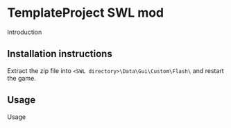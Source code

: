 # TemplateProject SWL mod

Introduction


## Installation instructions

Extract the zip file into `<SWL directory>\Data\Gui\Custom\Flash\` and restart the game.


## Usage

Usage
